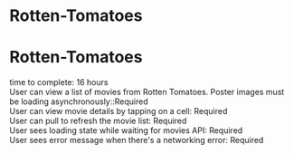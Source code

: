 # Rotten-Tomatoes
# Rotten-Tomatoes
time to complete: 16 hours                                                                                              
User can view a list of movies from Rotten Tomatoes. Poster images must be loading asynchronously::Required                                                                                                                               
User can view movie details by tapping on a cell: Required                                                                        
User can pull to refresh the movie list: Required                                                                   
User sees loading state while waiting for movies API: Required                                                        
User sees error message when there's a networking error: Required
